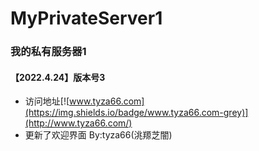 # MyPrivateServer1
### 我的私有服务器1
#### 【2022.4.24】版本号3
- 访问地址[![www.tyza66.com](https://img.shields.io/badge/www.tyza66.com-grey)](http://www.tyza66.com/)  
- 更新了欢迎界面
By:tyza66(洮羱芝闇)

